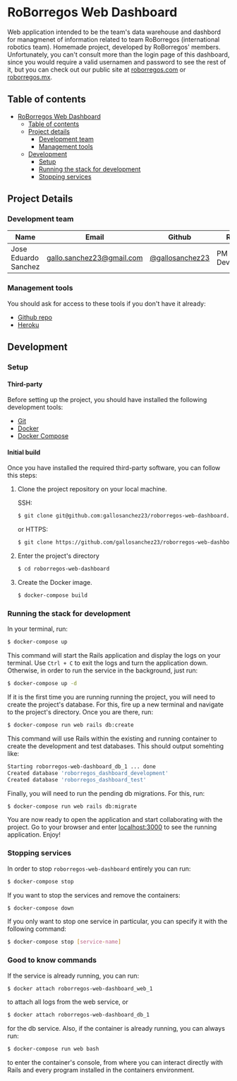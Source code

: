 # RoBorregos Web Dashboard

Web application intended to be the team's data warehouse and dashbord for
managmenet of information related to team RoBorregos (international robotics
team). Homemade project, developed by RoBorregos' members. Unfortunately, you
can't consult more than the login page of this dashboard, since you would
require a valid usernamen and password to see the rest of it, but you can check
out our public site at [roborregos.com](https://roborregos.com) or
[roborregos.mx](https://roborregos.mx).

## Table of contents

- [RoBorregos Web Dashboard](#roborregos-web-dashboard)
	- [Table of contents](#table-of-contents)
	- [Project details](#project-details)
		- [Development team](#development-team)
		- [Management tools](#management-tools)
	- [Development](#development)
		- [Setup](#setup)
		- [Running the stack for development](#running-the-stack-for-development)
		- [Stopping services](#stopping-services)

## Project Details

### Development team

| Name | Email | Github | Role |
| ---- | ----- | ------ | ---- |
| Jose Eduardo Sanchez | [gallo.sanchez23@gmail.com](mailto:gallo.sanchez23@gmail.com) | [@gallosanchez23](https://github.com/gallosanchez23) | PM & Developer |

### Management tools

You should ask for access to these tools if you don't have it already:

* [Github repo](https://github.com/gallosanchez23/roborregos-web-dashboard)
* [Heroku](https://www.heroku.com/)

## Development

### Setup

#### Third-party

Before setting up the project, you should have installed the following development tools:

* [Git](https://git-scm.com/downloads)
* [Docker](https://runnable.com/docker/getting-started/)
* [Docker Compose](https://docs.docker.com/compose/install/)

#### Initial build

Once you have installed the required third-party software, you can follow this steps:

1. Clone the project repository on your local machine.

	SSH:

	```bash
	$ git clone git@github.com:gallosanchez23/roborregos-web-dashboard.git
	```

	or HTTPS:
	```bash
	$ git clone https://github.com/gallosanchez23/roborregos-web-dashboard.git
	```

2. Enter the project's directory

	```bash
	$ cd roborregos-web-dashboard
	```

3. Create the Docker image.

	```bash
	$ docker-compose build
	```

### Running the stack for development

In your terminal, run:


```bash
$ docker-compose up
```

This command will start the Rails application and display the logs on your terminal. Use `Ctrl + C` to exit the logs and turn the application down. Otherwise, in order to run the service in the background, just run:


```bash
$ docker-compose up -d
```

If it is the first time you are running running the project, you will need to create the project's database. For this, fire up a new terminal and navigate to the project's directory. Once you are there, run:

```bash
$ docker-compose run web rails db:create
```

This command will use Rails within the existing and running container to create the development and test databases. This should output somehting like:

```bash
Starting roborregos-web-dashboard_db_1 ... done
Created database 'roborregos_dashboard_development'
Created database 'roborregos_dashboard_test'
```

Finally, you will need to run the pending db migrations. For this, run:

```bash
$ docker-compose run web rails db:migrate
```

You are now ready to open the application and start collaborating with the project. Go to your browser and enter [localhost:3000](http://localhost:3000/) to see the running application. Enjoy!

### Stopping services

In order to stop `roborregos-web-dashboard` entirely you can run:


```bash
$ docker-compose stop
```

If you want to stop the services and remove the containers:


```bash
$ docker-compose down
```

If you only want to stop one service in particular, you can specify it with the following command:


```bash
$ docker-compose stop [service-name]
```

### Good to know commands

If the service is already running, you can run:

```bash
$ docker attach roborregos-web-dashboard_web_1
```

to attach all logs from the web service, or

```bash
$ docker attach roborregos-web-dashboard_db_1
```

for the db service.
Also, if the container is already running, you can always run:

```bash
$ docker-compose run web bash
```

to enter the container's console, from where you can interact directly with Rails and every program installed in the containers environment.
